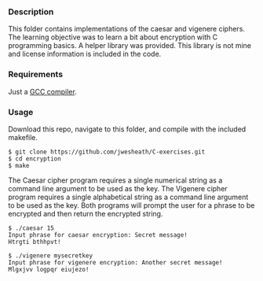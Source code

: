 ### Description
This folder contains implementations of the caesar and vigenere ciphers.  The learning objective was to learn a bit about encryption with C programming basics.  A helper library was provided.  This library is not mine and license information is included in the code.

### Requirements
Just a [GCC compiler](https://gcc.gnu.org/).

### Usage
Download this repo, navigate to this folder, and compile with the included makefile.

```
$ git clone https://github.com/jwesheath/C-exercises.git
$ cd encryption
$ make
```

The Caesar cipher program requires a single numerical string as a command line argument to be used as the key.  The Vigenere cipher program requires a single alphabetical string as a command line argument to be used as the key.  Both programs will prompt the user for a phrase to be encrypted and then return the encrypted string. 


```
$ ./caesar 15
Input phrase for caesar encryption: Secret message!
Htrgti bthhpvt!

$ ./vigenere mysecretkey
Input phrase for vigenere encryption: Another secret message!
Mlgxjvv logpqr eiujezo!
```
